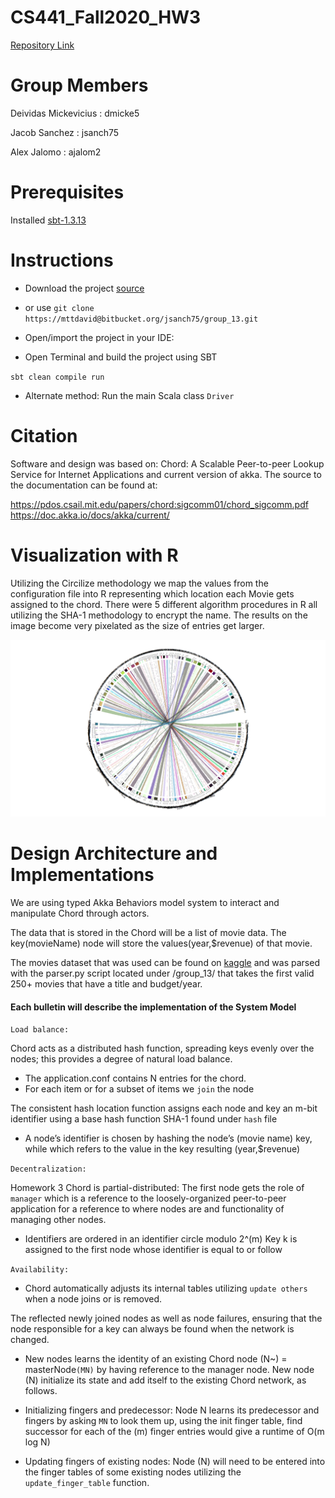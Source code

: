 # CS441_Fall2020_HW3
[Repository Link](https://bitbucket.org/jsanch75/group_13/src/master/)

# Group Members
Deividas Mickevicius : dmicke5


Jacob Sanchez : jsanch75


Alex Jalomo : ajalom2


# Prerequisites
Installed [sbt-1.3.13](https://www.scala-sbt.org/download.html) 

# Instructions
* Download the project [source](https://bitbucket.org/jsanch75/group_13/src/master/) 

* or use
`git clone https://mttdavid@bitbucket.org/jsanch75/group_13.git`

* Open/import the project in your IDE:

* Open Terminal and build the project using SBT

`sbt clean compile run`

* Alternate method: Run the main Scala class ``
Driver
``

# Citation
Software and design was based on: Chord: A Scalable Peer-to-peer Lookup Service for Internet Applications and current version of akka.
The source to the documentation can be found at:


https://pdos.csail.mit.edu/papers/chord:sigcomm01/chord_sigcomm.pdf <br>
https://doc.akka.io/docs/akka/current/

# Visualization with R

Utilizing the Circilize methodology we map the values from the configuration file into R representing which location each Movie gets assigned to
the chord. There were 5 different algorithm procedures in R all utilizing the SHA-1 methodology to encrypt the name.
The results on the image become very pixelated as the size of entries get larger.

![Alt text](Rplot.png?raw=true "Title")


# Design Architecture and Implementations
We are using typed Akka Behaviors model system to interact and manipulate Chord through actors.


The data that is stored in the Chord will be a list of movie data.
The key(movieName) node will store the values(year,$revenue) of that movie.


The movies dataset that was used can be found on [kaggle](https://www.kaggle.com/rounakbanik/the-movies-dataset?select=movies_metadata.csv)
and was parsed with the parser.py script located under /group_13/ that takes the first valid 250+ movies that have a title and budget/year.

#### Each bulletin will describe the implementation of the System Model
`Load balance:` 

Chord acts as a distributed hash function,
spreading keys evenly over the nodes; this provides a degree
of natural load balance.

* The application.conf contains N entries for the chord.
* For each item or for a subset of items we `join` the node 

The consistent hash location function assigns each node and key an m-bit identifier using a base hash function SHA-1 found under `hash` file


* A node’s identifier is chosen by hashing the node’s (movie name) key, while which refers to the value in the key resulting (year,$revenue)


`Decentralization:` 


Homework 3 Chord is partial-distributed: The first node gets the role of `manager`
which is a reference to the loosely-organized peer-to-peer application for a reference to where nodes are and functionality of managing other nodes.

* Identifiers are ordered in an identifier circle modulo 2^(m) Key k is assigned to the first node whose identifier is equal to or follow


`Availability:` 


* Chord automatically adjusts its internal tables utilizing `update others` when a node joins or is removed.


The reflected newly joined nodes as well as node failures, ensuring that the node responsible for a key can always be found when the network is changed.

* New nodes learns the identity of an existing Chord node (N~) = masterNode`(MN)` by having reference to the manager node.
New node (N) initialize its state and add itself to the existing Chord network, as follows.

* Initializing fingers and predecessor: Node N learns its predecessor and fingers by asking `MN` to look them up, using the
init finger table, find successor for each of the (m) finger entries would give a runtime of O(m log N)

* Updating fingers of existing nodes: Node (N) will need to be entered into the finger tables of some existing nodes utilizing the `update_finger_table` function.
